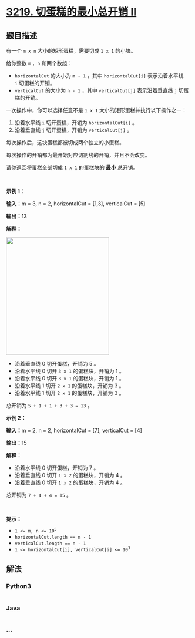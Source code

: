# [3219. 切蛋糕的最小总开销 II](https://leetcode.cn/problems/minimum-cost-for-cutting-cake-ii)



## 题目描述

<!-- 这里写题目描述 -->

<p>有一个&nbsp;<code>m x n</code>&nbsp;大小的矩形蛋糕，需要切成&nbsp;<code>1 x 1</code>&nbsp;的小块。</p>

<p>给你整数&nbsp;<code>m</code>&nbsp;，<code>n</code>&nbsp;和两个数组：</p>

<ul>
	<li><code>horizontalCut</code> 的大小为&nbsp;<code>m - 1</code>&nbsp;，其中&nbsp;<code>horizontalCut[i]</code>&nbsp;表示沿着水平线 <code>i</code>&nbsp;切蛋糕的开销。</li>
	<li><code>verticalCut</code> 的大小为&nbsp;<code>n - 1</code>&nbsp;，其中&nbsp;<code>verticalCut[j]</code>&nbsp;表示沿着垂直线&nbsp;<code>j</code>&nbsp;切蛋糕的开销。</li>
</ul>

<p>一次操作中，你可以选择任意不是&nbsp;<code>1 x 1</code>&nbsp;大小的矩形蛋糕并执行以下操作之一：</p>

<ol>
	<li>沿着水平线&nbsp;<code>i</code>&nbsp;切开蛋糕，开销为&nbsp;<code>horizontalCut[i]</code>&nbsp;。</li>
	<li>沿着垂直线&nbsp;<code>j</code>&nbsp;切开蛋糕，开销为&nbsp;<code>verticalCut[j]</code>&nbsp;。</li>
</ol>

<p>每次操作后，这块蛋糕都被切成两个独立的小蛋糕。</p>

<p>每次操作的开销都为最开始对应切割线的开销，并且不会改变。</p>

<p>请你返回将蛋糕全部切成&nbsp;<code>1 x 1</code>&nbsp;的蛋糕块的&nbsp;<strong>最小</strong>&nbsp;总开销。</p>

<p>&nbsp;</p>

<p><strong class="example">示例 1：</strong></p>

<div class="example-block">
<p><span class="example-io"><b>输入：</b>m = 3, n = 2, horizontalCut = [1,3], verticalCut = [5]</span></p>

<p><span class="example-io"><b>输出：</b>13</span></p>

<p><strong>解释：</strong></p>

<p><img alt="" src="https://assets.leetcode.com/uploads/2024/06/04/ezgifcom-animated-gif-maker-1.gif" style="width: 280px; height: 320px;" /></p>

<ul>
	<li>沿着垂直线 0 切开蛋糕，开销为 5 。</li>
	<li>沿着水平线 0 切开&nbsp;<code>3 x 1</code>&nbsp;的蛋糕块，开销为 1 。</li>
	<li>沿着水平线 0 切开 <code>3 x 1</code>&nbsp;的蛋糕块，开销为 1 。</li>
	<li>沿着水平线 1 切开 <code>2 x 1</code>&nbsp;的蛋糕块，开销为 3 。</li>
	<li>沿着水平线 1 切开 <code>2 x 1</code>&nbsp;的蛋糕块，开销为 3 。</li>
</ul>

<p>总开销为&nbsp;<code>5 + 1 + 1 + 3 + 3 = 13</code>&nbsp;。</p>
</div>

<p><strong class="example">示例 2：</strong></p>

<div class="example-block">
<p><span class="example-io"><b>输入：</b>m = 2, n = 2, horizontalCut = [7], verticalCut = [4]</span></p>

<p><span class="example-io"><b>输出：</b>15</span></p>

<p><strong>解释：</strong></p>

<ul>
	<li>沿着水平线 0 切开蛋糕，开销为 7 。</li>
	<li>沿着垂直线 0 切开&nbsp;<code>1 x 2</code>&nbsp;的蛋糕块，开销为 4 。</li>
	<li>沿着垂直线 0 切开&nbsp;<code>1 x 2</code>&nbsp;的蛋糕块，开销为 4 。</li>
</ul>

<p>总开销为&nbsp;<code>7 + 4 + 4 = 15</code>&nbsp;。</p>
</div>

<p>&nbsp;</p>

<p><strong>提示：</strong></p>

<ul>
	<li><code>1 &lt;= m, n &lt;= 10<sup>5</sup></code></li>
	<li><code>horizontalCut.length == m - 1</code></li>
	<li><code>verticalCut.length == n - 1</code></li>
	<li><code>1 &lt;= horizontalCut[i], verticalCut[i] &lt;= 10<sup>3</sup></code></li>
</ul>


## 解法

<!-- 这里可写通用的实现逻辑 -->

<!-- tabs:start -->

### **Python3**

<!-- 这里可写当前语言的特殊实现逻辑 -->

```python

```

### **Java**

<!-- 这里可写当前语言的特殊实现逻辑 -->

```java

```

### **...**

```

```

<!-- tabs:end -->
